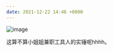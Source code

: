```yaml
---
date: 2021-12-22 14:46 +0800
---
```

<!-- more -->

![image](https://user-images.githubusercontent.com/59077595/147048035-40996848-1834-4861-bbff-8f395bc4a97e.png)

这算不算小姐姐兼职工具人的实锤呢hhhh。
